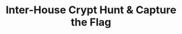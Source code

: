 ---
title: "Inter-House Crypt Hunt & Capture the Flag"
description: "Wildly popular intra-school events which I co-organised in 2021 and 2022"
draft: true
thumbnail: "images/thumbnail.png"
layout: "simple"
weight: 800
timeline: "June 2021 & May 2022"
xml: false

---